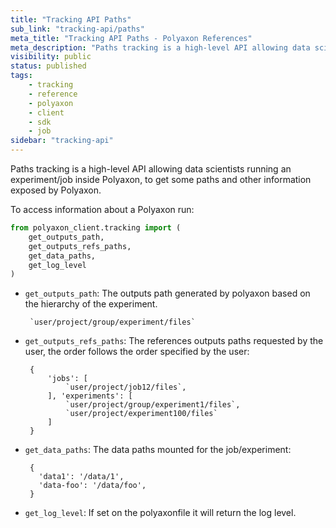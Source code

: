 ```yaml
---
title: "Tracking API Paths"
sub_link: "tracking-api/paths"
meta_title: "Tracking API Paths - Polyaxon References"
meta_description: "Paths tracking is a high-level API allowing data scientists running an experiment/job inside Polyaxon, to get some paths and other information exposed by Polyaxon."
visibility: public
status: published
tags:
    - tracking
    - reference
    - polyaxon
    - client
    - sdk
    - job
sidebar: "tracking-api"
---
```


Paths tracking is a high-level API allowing data scientists running an experiment/job inside Polyaxon, to get some paths and other information exposed by Polyaxon.

To access information about a Polyaxon run:

```python
from polyaxon_client.tracking import (
    get_outputs_path,
    get_outputs_refs_paths,
    get_data_paths,
    get_log_level
)
``` 


 * `get_outputs_path`: The outputs path generated by polyaxon based on the hierarchy of the experiment.

        `user/project/group/experiment/files`

 * `get_outputs_refs_paths`: The references outputs paths requested by the user,
    the order follows the order specified by the user:

        {
            'jobs': [
                `user/project/job12/files`,
            ], 'experiments': [
                `user/project/group/experiment1/files`,
                `user/project/experiment100/files`
            ]
        }

 * `get_data_paths`: The data paths mounted for the job/experiment:

        {
          'data1': '/data/1',
          'data-foo': '/data/foo',
        }

 * `get_log_level`: If set on the polyaxonfile it will return the log level.

